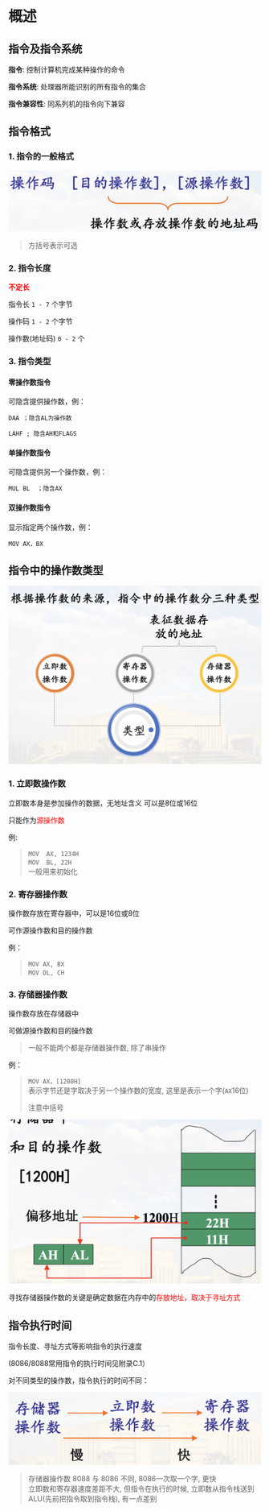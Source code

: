 # 概述

## 指令及指令系统

**指令**: 控制计算机完成某种操作的命令

**指令系统**: 处理器所能识别的所有指令的集合

**指令兼容性**: 同系列机的指令向下兼容

## 指令格式

### 1. 指令的一般格式

![指令的一般格式](pics/%E6%8C%87%E4%BB%A4%E7%9A%84%E4%B8%80%E8%88%AC%E6%A0%BC%E5%BC%8F.png)

> 方括号表示可选

### 2. 指令长度

**<font color="red">不定长</font>**

指令长 `1 - 7` 个字节

操作码 `1 - 2` 个字节

操作数(地址码) `0 - 2` 个

### 3. 指令类型

#### 零操作数指令

可隐含提供操作数，例：

`DAA ；隐含AL为操作数`

`LAHF ; 隐含AH和FLAGS`

#### 单操作数指令

可隐含提供另一个操作数，例：

`MUL BL  ；隐含AX`

#### 双操作数指令

显示指定两个操作数，例：

`MOV AX，BX`

## 指令中的操作数类型

![操作数类型](pics/%E6%93%8D%E4%BD%9C%E6%95%B0%E7%B1%BB%E5%9E%8B.png)

### 1. 立即数操作数

立即数本身是参加操作的数据，无地址含义
可以是8位或16位

只能作为<font color="red">源操作数</font>

例:

> `MOV  AX, 1234H`  
> `MOV  BL, 22H`  
> 一般用来初始化

### 2. 寄存器操作数

操作数存放在寄存器中，可以是16位或8位

可作源操作数和目的操作数

例：

> `MOV AX, BX`  
> `MOV DL, CH`

### 3. 存储器操作数

操作数存放在存储器中

可做源操作数和目的操作数

> 一般不能两个都是存储器操作数, 除了串操作

例：

> `MOV AX，[1200H]`  
> 表示字节还是字取决于另一个操作数的宽度, 这里是表示一个字(`AX`16位)  
>
> 注意中括号

![存储器操作数](pics/%E5%AD%98%E5%82%A8%E5%99%A8%E6%93%8D%E4%BD%9C%E6%95%B0.png)

寻找存储器操作数的关键是确定数据在内存中的<font color="red">存放地址，取决于寻址方式</font>

## 指令执行时间

指令长度、寻址方式等影响指令的执行速度

(8086/8088常用指令的执行时间见附录C.1）

对不同类型的操作数，指令执行的时间不同：

![指令执行速度](pics/%E6%8C%87%E4%BB%A4%E6%89%A7%E8%A1%8C%E9%80%9F%E5%BA%A6.png)

> 存储器操作数 8088 与 8086 不同, 8086一次取一个字, 更快  
> 立即数和寄存器速度差距不大, 但指令在执行的时候, 立即数从指令栈送到ALU(先前把指令取到指令栈), 有一点差别
